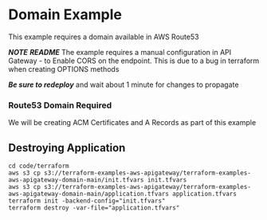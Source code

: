 # Domain Example

This example requires a domain available in AWS Route53

**_NOTE_** **_README_** The example requires a manual configuration in API Gateway - to Enable CORS on the endpoint. This is due to a bug in terraform when creating OPTIONS methods

**_Be sure to redeploy_** and wait about 1 minute for changes to propagate


### Route53 Domain Required

We will be creating ACM Certificates and A Records as part of this example


## Destroying Application

```shell
cd code/terraform
aws s3 cp s3://terraform-examples-aws-apigateway/terraform-examples-aws-apigateway-domain-main/init.tfvars init.tfvars
aws s3 cp s3://terraform-examples-aws-apigateway/terraform-examples-aws-apigateway-domain-main/application.tfvars application.tfvars
terraform init -backend-config="init.tfvars" 
terraform destroy -var-file="application.tfvars"
```